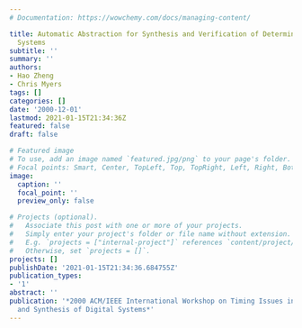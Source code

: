 ```yaml
---
# Documentation: https://wowchemy.com/docs/managing-content/

title: Automatic Abstraction for Synthesis and Verification of Deterministic Timed
  Systems
subtitle: ''
summary: ''
authors:
- Hao Zheng
- Chris Myers
tags: []
categories: []
date: '2000-12-01'
lastmod: 2021-01-15T21:34:36Z
featured: false
draft: false

# Featured image
# To use, add an image named `featured.jpg/png` to your page's folder.
# Focal points: Smart, Center, TopLeft, Top, TopRight, Left, Right, BottomLeft, Bottom, BottomRight.
image:
  caption: ''
  focal_point: ''
  preview_only: false

# Projects (optional).
#   Associate this post with one or more of your projects.
#   Simply enter your project's folder or file name without extension.
#   E.g. `projects = ["internal-project"]` references `content/project/deep-learning/index.md`.
#   Otherwise, set `projects = []`.
projects: []
publishDate: '2021-01-15T21:34:36.684755Z'
publication_types:
- '1'
abstract: ''
publication: '*2000 ACM/IEEE International Workshop on Timing Issues in the Specification
  and Synthesis of Digital Systems*'
---
```

